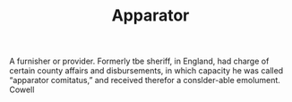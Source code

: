 ---
title: Apparator
letter: A
permalink: "/definitions/bld-apparator.html"
body: A furnisher or provider. Formerly tbe sheriff, in England, had charge of certain
  county affairs and disbursements, in which capacity he was called “apparator comitatus,”
  and received therefor a conslder-able emolument. Cowell
published_at: '2018-07-07'
source: Black's Law Dictionary 2nd Ed (1910)
layout: post
---